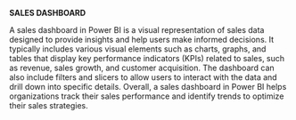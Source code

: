 **SALES DASHBOARD**

A sales dashboard in Power BI is a visual representation of sales data designed to provide insights and help users make informed decisions. It typically includes various visual elements such as charts, graphs, and tables that display key performance indicators (KPIs) related to sales, such as revenue, sales growth, and customer acquisition. The dashboard can also include filters and slicers to allow users to interact with the data and drill down into specific details. Overall, a sales dashboard in Power BI helps organizations track their sales performance and identify trends to optimize their sales strategies.
